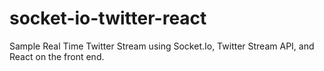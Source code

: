 # socket-io-twitter-react
Sample Real Time Twitter Stream using Socket.Io, Twitter Stream API, and React on the front end.